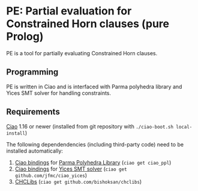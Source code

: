 # PE: Partial evaluation for Constrained Horn clauses (pure Prolog)

PE is a tool for partially evaluating Constrained Horn clauses.

## Programming 

PE is written in Ciao and is interfaced with Parma polyhedra
library and Yices SMT solver for handling constraints.  

## Requirements

[Ciao](https://github.com/ciao-lang/ciao) 1.16 or newer (installed
from git repository with `./ciao-boot.sh local-install`)

The following dependendencies (including third-party code) need to be
installed automatically:

1. [Ciao bindings](https://github.com/ciao-lang/ciao_ppl) for
   [Parma Polyhedra Library](https://bugseng.com/products/ppl/)
   (`ciao get ciao_ppl`)
2. [Ciao bindings](https://github.com/jfmc/ciao_yices) for
   [Yices SMT solver](https://yices.csl.sri.com/)
   (`ciao get github.com/jfmc/ciao_yices`)
3. [CHCLibs](https://github.com/bishoksan/chclibs)
   (`ciao get github.com/bishoksan/chclibs`)
